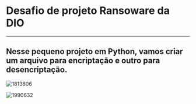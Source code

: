 # **Desafio de projeto Ransoware da DIO**
_________________________________________

## **Nesse pequeno projeto em Python, vamos criar um arquivo para encriptação e outro para desencriptação.**

![1813806](https://user-images.githubusercontent.com/101129874/219933167-3ff51d21-9805-44a6-a802-6d6c0a8d0d81.png)

![1990632](https://user-images.githubusercontent.com/101129874/219933131-13093238-ff7b-4655-af7c-626e76e05df7.png)
